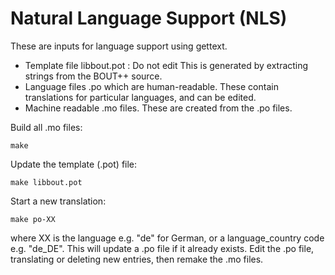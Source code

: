 Natural Language Support (NLS)
==============================

These are inputs for language support using gettext.

 - Template file libbout.pot : Do not edit
   This is generated by extracting strings from the BOUT++ source.
 - Language files .po which are human-readable. These contain
   translations for particular languages, and can be edited.
 - Machine readable .mo files. These are created from the .po files.

Build all .mo files:

    make

Update the template (.pot) file:

    make libbout.pot

Start a new translation:

    make po-XX

where XX is the language e.g. "de" for German, or a language_country code e.g. "de_DE".
This will update a .po file if it already exists.
Edit the .po file, translating or deleting new entries, then remake the .mo files.

